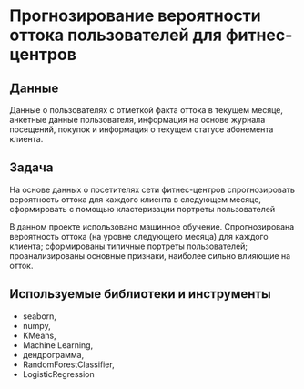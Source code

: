# Прогнозирование вероятности оттока пользователей для фитнес-центров
## Данные

Данные о пользователях с отметкой факта оттока в текущем месяце, анкетные данные пользователя, информация на основе журнала посещений, покупок и информация о текущем статусе абонемента клиента.

## Задача

На основе данных о посетителях сети фитнес-центров спрогнозировать вероятность оттока для каждого клиента в следующем месяце, сформировать с помощью кластеризации портреты пользователей

В данном проекте использовано машинное обучение. Спрогнозирована вероятность оттока (на уровне следующего месяца) для каждого клиента; сформированы типичные портреты пользователей; проанализированы основные признаки, наиболее сильно влияющие на отток.

## Используемые библиотеки и инструменты
 - seaborn, 
 - numpy, 
 - KMeans, 
 - Machine Learning, 
 - дендрограмма, 
 - RandomForestClassifier,
 - LogisticRegression
